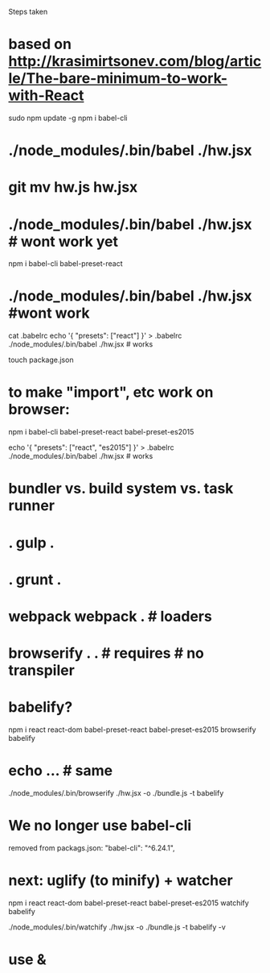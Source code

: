 Steps taken

# based on http://krasimirtsonev.com/blog/article/The-bare-minimum-to-work-with-React

sudo npm update -g
npm i babel-cli
# ./node_modules/.bin/babel ./hw.jsx
# git mv hw.js hw.jsx
# ./node_modules/.bin/babel ./hw.jsx  # wont work yet
npm i babel-cli babel-preset-react
# ./node_modules/.bin/babel ./hw.jsx  #wont work
cat .babelrc
echo '{ "presets": ["react"] }' > .babelrc
./node_modules/.bin/babel ./hw.jsx   # works

touch package.json

# to make "import", etc work on browser:
npm i babel-cli babel-preset-react babel-preset-es2015

echo '{ "presets": ["react", "es2015"] }' > .babelrc
./node_modules/.bin/babel ./hw.jsx   # works


#   bundler    vs.    build system    vs.   task runner
#   .            gulp      .
#   .            grunt     .
#   webpack      webpack   .            # loaders
#   browserify   .       .              # requires  # no transpiler
#   babelify?


npm i react react-dom babel-preset-react babel-preset-es2015 browserify babelify
# echo ... # same
./node_modules/.bin/browserify ./hw.jsx -o ./bundle.js -t babelify

# We no longer use babel-cli
removed from packags.json:
          "babel-cli": "^6.24.1",
# next: uglify (to minify) + watcher

npm i react react-dom babel-preset-react babel-preset-es2015 watchify babelify

./node_modules/.bin/watchify ./hw.jsx -o ./bundle.js -t babelify -v
# use &
